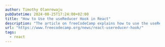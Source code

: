 ```yaml
---
author: Timothy Olanrewaju
pubDatetime: 2024-08-25T17:24:00+02:00
title: "How to Use the useReducer Hook in React"
description: "The article on freeCodeCamp explains how to use the useReducer hook in React for managing complex state logic. useReducer is an alternative to useState, useful when state transitions depend on previous states or when multiple states are interconnected. The article covers the basics of reducers, how to set up useReducer with an initial state and actions, and compares it to useState. It also includes practical examples to help understand when and why to use useReducer."
url: "https://www.freecodecamp.org/news/react-usereducer-hook/"
tags:
  - react
---
```

